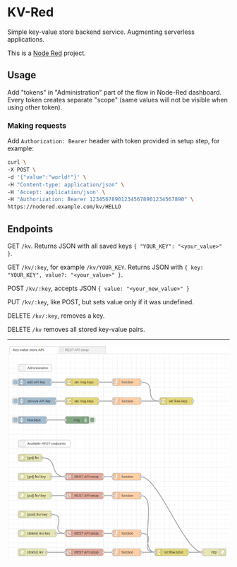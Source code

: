 KV-Red
===

Simple key-value store backend service. Augmenting serverless applications.

This is a [Node Red](https://nodered.org/) project.

## Usage

Add "tokens" in "Administration" part of the flow in Node-Red dashboard.
Every token creates separate "scope" (same values will not be visible when using other token).

### Making requests
Add `Authorization: Bearer` header with token provided in setup step, for example:
```sh
curl \
-X POST \
-d '{"value":"world!"}' \
-H "Content-type: application/json" \
-H 'Accept: application/json' \
-H "Authorization: Bearer 123456789012345678901234567890" \
https://nodered.example.com/kv/HELLO
```


## Endpoints

GET `/kv`. Returns JSON with all saved keys `{ "YOUR_KEY": "<your_value>" }`.

GET `/kv/:key`, for example `/kv/YOUR_KEY`. Returns JSON with `{ key: "YOUR_KEY", value?: "<your_value>" }`.

POST `/kv/:key`, accepts JSON `{ value: "<your_new_value>" }`

PUT `/kv/:key`, like POST, but sets value only if it was undefined.

DELETE `/kv/:key`, removes a key.

DELETE `/kv` removes all stored key-value pairs.

---

![Preview](./preview.png?raw=true "Optional Title")
